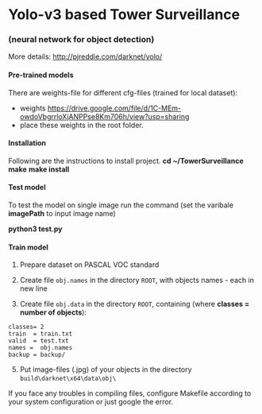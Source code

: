 # Yolo-v3 based Tower Surveillance
### (neural network for object detection)

More details: http://pjreddie.com/darknet/yolo/



#### Pre-trained models

There are weights-file for different cfg-files (trained for local dataset):
* weights https://drive.google.com/file/d/1C-MEm-owdoVbgrrloXjANPPse8Km706h/view?usp=sharing
* place these weights in the root folder. 

#### Installation
Following are the instructions to install project. 
**cd ~/TowerSurveillance** 
**make**
**make install**

#### Test model

To test the model on single image run the command (set the varibale **imagePath** to input image name) 

**python3 test.py**

#### Train model


1. Prepare dataset on PASCAL VOC standard

2. Create file `obj.names` in the directory `ROOT`, with objects names - each in new line

3. Create file `obj.data` in the directory `ROOT`, containing (where **classes = number of objects**):

  ```
  classes= 2
  train  = train.txt
  valid  = test.txt
  names =  obj.names
  backup = backup/
  ```

5. Put image-files (.jpg) of your objects in the directory `build\darknet\x64\data\obj\`


If you face any troubles in compiling files, configure Makefile according to your system configuration or just google the error.











 

 
    



